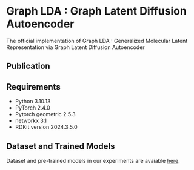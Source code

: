 # Graph LDA : Graph Latent Diffusion Autoencoder
The official implementation of Graph LDA : Generalized Molecular Latent Representation via Graph Latent Diffusion Autoencoder

## Publication


## Requirements
- Python 3.10.13
- PyTorch 2.4.0
- Pytorch geometric 2.5.3
- networkx 3.1
- RDKit version 2024.3.5.0


## Dataset and Trained Models
Dataset and pre-trained models in our experiments are avaiable [here](https://drive.google.com/drive/folders/1CPuXemg_b_J836WNB2JhKcJPgiBC1DCY?usp=sharing).
